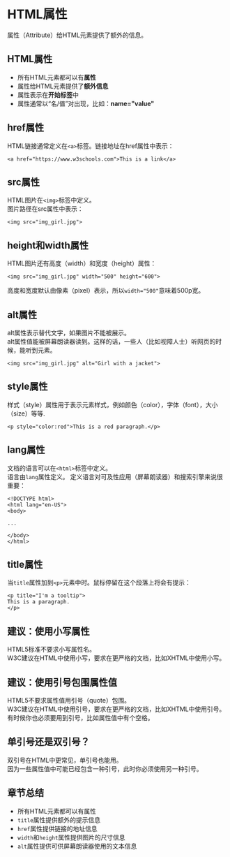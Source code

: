 # HTML属性
属性（Attribute）给HTML元素提供了额外的信息。
## HTML属性
- 所有HTML元素都可以有**属性**
- 属性给HTML元素提供了**额外信息**
- 属性表示在**开始标签**中
- 属性通常以“名/值”对出现，比如：**name="value"**
## href属性
HTML链接通常定义在`<a>`标签。链接地址在href属性中表示：
```
<a href="https://www.w3schools.com">This is a link</a>
```
## src属性
HTML图片在`<img>`标签中定义。  
图片路径在src属性中表示：
```
<img src="img_girl.jpg">
```
## height和width属性
HTML图片还有高度（width）和宽度（height）属性：
```
<img src="img_girl.jpg" width="500" height="600">
```
高度和宽度默认由像素（pixel）表示，所以`width="500"`意味着500p宽。
## alt属性
alt属性表示替代文字，如果图片不能被展示。  
alt属性值能被屏幕朗读器读到。这样的话，一些人（比如视障人士）听网页的时候，能听到元素。
```
<img src="img_girl.jpg" alt="Girl with a jacket">
```
## style属性
样式（style）属性用于表示元素样式，例如颜色（color），字体（font），大小（size）等等.
```
<p style="color:red">This is a red paragraph.</p>
```
## lang属性
文档的语言可以在`<html>`标签中定义。  
语言由`lang`属性定义。
定义语言对可及性应用（屏幕朗读器）和搜索引擎来说很重要：
```
<!DOCTYPE html>
<html lang="en-US">
<body>

...

</body>
</html>
```
## title属性
当`title`属性加到`<p>`元素中时。鼠标停留在这个段落上将会有提示：
```
<p title="I'm a tooltip">
This is a paragraph.
</p>
```
## 建议：使用小写属性
HTML5标准不要求小写属性名。  
W3C建议在HTML中使用小写，要求在更严格的文档，比如XHTML中使用小写。
## 建议：使用引号包围属性值
HTML5不要求属性值用引号（quote）包围。  
W3C建议在HTML中使用引号，要求在更严格的文档，比如XHTML中使用引号。  
有时候你也必须要用到引号，比如属性值中有个空格。
## 单引号还是双引号？
双引号在HTML中更常见，单引号也能用。  
因为一些属性值中可能已经包含一种引号，此时你必须使用另一种引号。
## 章节总结
- 所有HTML元素都可以有属性
- `title`属性提供额外的提示信息
- `href`属性提供链接的地址信息
- `width`和`height`属性提供图片的尺寸信息
- `alt`属性提供可供屏幕朗读器使用的文本信息

